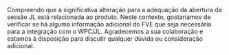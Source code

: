 Compreendo que a significativa alteração para a adequação da abertura da sessão JL está relacionada ao produto. Neste contexto, gostaríamos de verificar se há alguma informação adicional do FVE que seja necessária para a integração com o WPC/JL. Agradecemos a sua colaboração e estamos à disposição para discutir qualquer dúvida ou consideração adicional.




